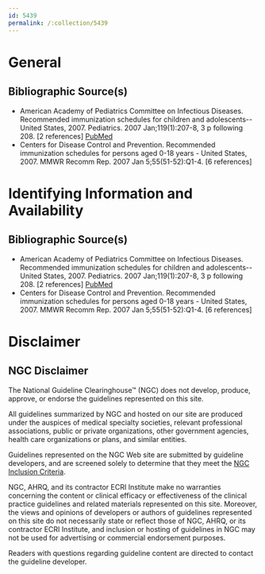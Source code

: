 ```yaml
---
id: 5439
permalink: /:collection/5439
---
```


# General

## Bibliographic Source(s)

- American Academy of Pediatrics Committee on Infectious Diseases. Recommended immunization schedules for children and adolescents--United States, 2007. Pediatrics. 2007 Jan;119(1):207-8, 3 p following 208. [2 references] [ PubMed ](http://www.ncbi.nlm.nih.gov/entrez/query.fcgi?cmd=Retrieve&db=pubmed&dopt=Abstract&list_uids=17200290)
- Centers for Disease Control and Prevention. Recommended immunization schedules for persons aged 0-18 years - United States, 2007. MMWR Recomm Rep. 2007 Jan 5;55(51-52):Q1-4. [6 references]

# Identifying Information and Availability

## Bibliographic Source(s)

- American Academy of Pediatrics Committee on Infectious Diseases. Recommended immunization schedules for children and adolescents--United States, 2007. Pediatrics. 2007 Jan;119(1):207-8, 3 p following 208. [2 references] [ PubMed ](http://www.ncbi.nlm.nih.gov/entrez/query.fcgi?cmd=Retrieve&db=pubmed&dopt=Abstract&list_uids=17200290)
- Centers for Disease Control and Prevention. Recommended immunization schedules for persons aged 0-18 years - United States, 2007. MMWR Recomm Rep. 2007 Jan 5;55(51-52):Q1-4. [6 references]

# Disclaimer

## NGC Disclaimer

The National Guideline Clearinghouse™ (NGC) does not develop, produce, approve, or endorse the guidelines represented on this site.

All guidelines summarized by NGC and hosted on our site are produced under the auspices of medical specialty societies, relevant professional associations, public or private organizations, other government agencies, health care organizations or plans, and similar entities.

Guidelines represented on the NGC Web site are submitted by guideline developers, and are screened solely to determine that they meet the [NGC Inclusion Criteria](/help-and-about/summaries/inclusion-criteria).

NGC, AHRQ, and its contractor ECRI Institute make no warranties concerning the content or clinical efficacy or effectiveness of the clinical practice guidelines and related materials represented on this site. Moreover, the views and opinions of developers or authors of guidelines represented on this site do not necessarily state or reflect those of NGC, AHRQ, or its contractor ECRI Institute, and inclusion or hosting of guidelines in NGC may not be used for advertising or commercial endorsement purposes.

Readers with questions regarding guideline content are directed to contact the guideline developer.

